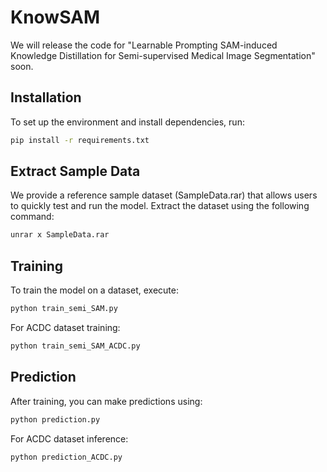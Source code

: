# KnowSAM

We will release the code for "Learnable Prompting SAM-induced Knowledge Distillation for Semi-supervised Medical Image Segmentation" soon.


## Installation

To set up the environment and install dependencies, run:

```bash
pip install -r requirements.txt
```

## Extract Sample Data

We provide a reference sample dataset (SampleData.rar) that allows users to quickly test and run the model. Extract the dataset using the following command:
```bash
unrar x SampleData.rar
```

## Training
To train the model on a dataset, execute:
```bash
python train_semi_SAM.py
```

For ACDC dataset training:
```bash
python train_semi_SAM_ACDC.py
```

## Prediction
After training, you can make predictions using:
```bash
python prediction.py
```

For ACDC dataset inference:
```bash
python prediction_ACDC.py
```
